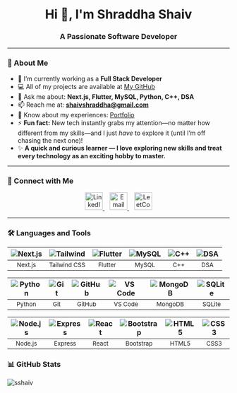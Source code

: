 <h1 align="center">Hi 👋, I'm Shraddha Shaiv</h1>
<h3 align="center">A Passionate Software Developer</h3>

---

### 🌟 About Me

- 🌱 I’m currently working as a **Full Stack Developer**  
- 💻 All of my projects are available at [My GitHub](https://github.com/sshaiv/)  
- 💬 Ask me about: **Next.js, Flutter, MySQL, Python, C++, DSA**  
- 📫 Reach me at: **shaivshraddha@gmail.com**  
- 📄 Know about my experiences: [Portfolio](https://sshaiv-portfolio3692.netlify.app/)  
- ⚡ **Fun fact:** New tech instantly grabs my attention—no matter how different from my skills—and I just *have* to explore it (until I’m off chasing the next one)!
- ✨ **A quick and curious learner — I love exploring new skills and treat every technology as an exciting hobby to master.**

---

### 🤝 Connect with Me

<p align="center">
  <a href="https://www.linkedin.com/in/shraddha-shaiv/" target="_blank" title="LinkedIn">
    <img src="https://raw.githubusercontent.com/rahuldkjain/github-profile-readme-generator/master/src/images/icons/Social/linked-in-alt.svg" alt="LinkedIn" height="40" width="40" />
  </a>
  &nbsp;&nbsp;
  <a href="mailto:shaivshraddha@gmail.com" target="_blank" title="Email">
    <img src="https://cdn-icons-png.flaticon.com/512/732/732200.png" alt="Email" height="40" width="40" />
  </a>
  &nbsp;&nbsp;
  <a href="https://leetcode.com/u/sshaiv/" target="_blank" title="LeetCode">
    <img src="https://upload.wikimedia.org/wikipedia/commons/1/19/LeetCode_logo_black.png" alt="LeetCode" height="40" width="40" />
  </a>
</p>


---

### 🛠️ Languages and Tools

| ![Next.js](https://cdn.simpleicons.org/next.js/000000) | ![Tailwind](https://cdn.simpleicons.org/tailwindcss/06B6D4) | ![Flutter](https://cdn.simpleicons.org/flutter/02569B) | ![MySQL](https://cdn.simpleicons.org/mysql/4479A1) | ![C++](https://cdn.simpleicons.org/cplusplus/00599C) | ![DSA](https://cdn.simpleicons.org/code/000000) |
| :---: | :---: | :---: | :---: | :---: | :---: |
| <sub>Next.js</sub> | <sub>Tailwind CSS</sub> | <sub>Flutter</sub> | <sub>MySQL</sub> | <sub>C++</sub> | <sub>DSA</sub> |

| ![Python](https://cdn.simpleicons.org/python/3776AB) | ![Git](https://cdn.simpleicons.org/git/F05032) | ![GitHub](https://cdn.simpleicons.org/github/181717) | ![VS Code](https://cdn.simpleicons.org/visualstudiocode/007ACC) | ![MongoDB](https://cdn.simpleicons.org/mongodb/47A248) | ![SQLite](https://cdn.simpleicons.org/sqlite/003B57) |
| :---: | :---: | :---: | :---: | :---: | :---: |
| <sub>Python</sub> | <sub>Git</sub> | <sub>GitHub</sub> | <sub>VS Code</sub> | <sub>MongoDB</sub> | <sub>SQLite</sub> |

| ![Node.js](https://cdn.simpleicons.org/node.js/339933) | ![Express](https://cdn.simpleicons.org/express/000000) | ![React](https://cdn.simpleicons.org/react/61DAFB) | ![Bootstrap](https://cdn.simpleicons.org/bootstrap/7952B3) | ![HTML5](https://cdn.simpleicons.org/html5/E34F26) | ![CSS3](https://cdn.simpleicons.org/css3/1572B6) |
| :---: | :---: | :---: | :---: | :---: | :---: |
| <sub>Node.js</sub> | <sub>Express</sub> | <sub>React</sub> | <sub>Bootstrap</sub> | <sub>HTML5</sub> | <sub>CSS3</sub> |



### 📊 GitHub Stats

<p>
  <img align="center" src="https://github-readme-stats.vercel.app/api/top-langs?username=sshaiv&show_icons=true&locale=en&layout=compact" alt="sshaiv" />
</p>
